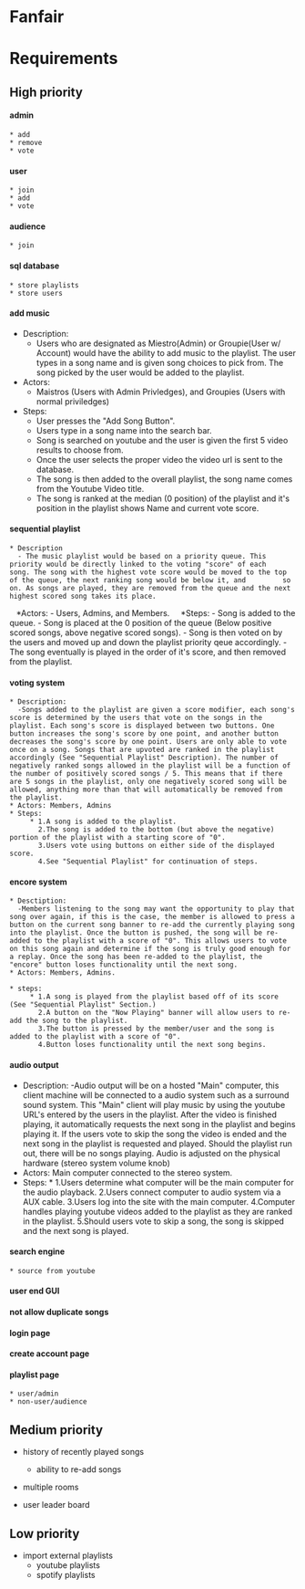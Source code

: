 # Fanfair

# Requirements
## High priority
#### admin
    * add
    * remove
    * vote

#### user
    * join
    * add
    * vote

#### audience
    * join

#### sql database
    * store playlists
    * store users

#### add music
   * Description:
      - Users who are designated as Miestro(Admin) or Groupie(User w/ Account) would have the ability to add music to the playlist.
        The user types in a song name and is given song choices to pick from. 
        The song picked by the user would be added to the playlist.
   * Actors:
      - Maistros (Users with Admin Privledges), and Groupies (Users with normal priviledges)
   * Steps:
      - User presses the "Add Song Button".
      - Users type in a song name into the search bar.
      - Song is searched on youtube and the user is given the first 5 video results to choose from.
      - Once the user selects the proper video the video url is sent to the database. 
      - The song is then added to the overall playlist, the song name comes from the Youtube Video title.
      - The song is ranked at the median (0 position) of the playlist and it's position in the playlist shows Name and current vote             score.

#### sequential playlist
    * Description
      - The music playlist would be based on a priority queue. This priority would be directly linked to the voting "score" of each             song. The song with the highest vote score would be moved to the top of the queue, the next ranking song would be below it, and         so on. As songs are played, they are removed from the queue and the next highest scored song takes its place.
    
    *Actors:
        - Users, Admins, and Members.
    
    *Steps:
        - Song is added to the queue. 
        - Song is placed at the 0 position of the queue (Below positive scored songs, above negative scored songs). 
        - Song is then voted on by the users and moved up and down the playlist priority qeue accordingly. 
        - The song eventually is played in the order of it's score, and then removed from the playlist.
    
#### voting system
    * Description:
      -Songs added to the playlist are given a score modifier, each song's score is determined by the users that vote on the songs in the playlist. Each song's score is displayed between two buttons. One button increases the song's score by one point, and another button decreases the song's score by one point. Users are only able to vote once on a song. Songs that are upvoted are ranked in the playlist accordingly (See "Sequential Playlist" Description). The number of negatively ranked songs allowed in the playlist will be a function of the number of positively scored songs / 5. This means that if there are 5 songs in the playlist, only one negatively scored song will be allowed, anything more than that will automatically be removed from the playlist.
    * Actors: Members, Admins
    * Steps:
         * 1.A song is added to the playlist.
           2.The song is added to the bottom (but above the negative) portion of the playlist with a starting score of "0".
           3.Users vote using buttons on either side of the displayed score.
           4.See "Sequential Playlist" for continuation of steps.
           
#### encore system
    * Desctiption:
      -Members listening to the song may want the opportunity to play that song over again, if this is the case, the member is allowed to press a button on the current song banner to re-add the currently playing song into the playlist. Once the button is pushed, the song will be re-added to the playlist with a score of "0". This allows users to vote on this song again and determine if the song is truly good enough for a replay. Once the song has been re-added to the playlist, the "encore" button loses functionality until the next song.
    * Actors: Members, Admins.
    
    * steps: 
         * 1.A song is played from the playlist based off of its score (See "Sequential Playlist" Section.)
           2.A button on the "Now Playing" banner will allow users to re-add the song to the playlist.
           3.The button is pressed by the member/user and the song is added to the playlist with a score of "0".
           4.Button loses functionality until the next song begins.

#### audio output
   * Description:
      -Audio output will be on a hosted "Main" computer, this client machine will be connected to a audio system such as a surround sound system. This "Main" client will play music by using the youtube URL's entered by the users in the playlist. After the video is finished playing, it automatically requests the next song in the playlist and begins playing it. If the users vote to skip the song the video is ended and the next song in the playlist is requested and played. Should the playlist run out, there will be no songs playing. Audio is adjusted on the physical hardware (stereo system volume knob)
   * Actors: Main computer connected to the stereo system.
   * Steps: 
         * 1.Users determine what computer will be the main computer for the audio playback.
           2.Users connect computer to audio system via a AUX cable.
           3.Users log into the site with the main computer.
           4.Computer handles playing youtube videos added to the playlist as they are ranked in the playlist.
           5.Should users vote to skip a song, the song is skipped and the next song is played.
#### search engine
    * source from youtube
#### user end GUI

#### not allow duplicate songs

#### login page

#### create account page

#### playlist page
    * user/admin
    * non-user/audience

## Medium priority
- history of recently played songs
    * ability to re-add songs
- multiple rooms

- user leader board

## Low priority
- import external playlists
    * youtube playlists
    * spotify playlists

